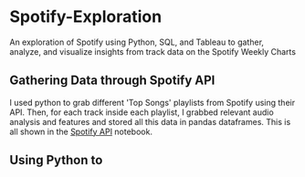 # Spotify-Exploration
An exploration of Spotify using Python, SQL, and Tableau to gather, analyze, and visualize insights from track data on the Spotify Weekly Charts

## Gathering Data through Spotify API

I used python to grab different 'Top Songs' playlists from Spotify using their API. Then, for each track inside each playlist, I grabbed relevant audio analysis and features
and stored all this data in pandas dataframes. This is all shown in the [Spotify API](Spotify%20API.ipynb) notebook.

## Using Python to 
